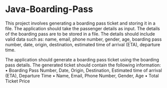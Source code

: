 # Java-Boarding-Pass

This project involves generating a boarding pass ticket and storing it in a file. 
The application should take the passenger details as input. The details of the boarding pass are to be stored in a file. The details should include valid data such as: name, email, phone number, gender, age, boarding pass number, date, origin, destination, estimated time of arrival (ETA), departure time. 

The application should generate a boarding pass ticket using the boarding pass details. The generated ticket should contain the following information: 
•	Boarding Pass Number, Date, Origin, Destination, Estimated time of arrival (ETA), Departure Time
•	Name, Email, Phone Number, Gender, Age
•	Total Ticket Price
